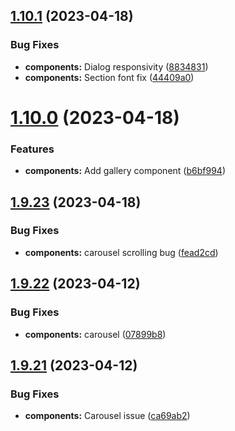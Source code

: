 ## [1.10.1](https://github.com/jacecotton/tcds/compare/v1.10.0...v1.10.1) (2023-04-18)


### Bug Fixes

* **components:** Dialog responsivity ([8834831](https://github.com/jacecotton/tcds/commit/8834831a4039cbf2ccb93dca5312d3bc2e58f8ac))
* **components:** Section font fix ([44409a0](https://github.com/jacecotton/tcds/commit/44409a049e561f003ced2287ab647ced62e17ba6))



# [1.10.0](https://github.com/jacecotton/tcds/compare/v1.9.23...v1.10.0) (2023-04-18)


### Features

* **components:** Add gallery component ([b6bf994](https://github.com/jacecotton/tcds/commit/b6bf994b2ad1c61a6e8f2a8b83a3e862883f1fd8))



## [1.9.23](https://github.com/jacecotton/tcds/compare/v1.9.22...v1.9.23) (2023-04-18)


### Bug Fixes

* **components:** carousel scrolling bug ([fead2cd](https://github.com/jacecotton/tcds/commit/fead2cdb4122a223ef8cd177267ac08cded9ec46))



## [1.9.22](https://github.com/jacecotton/tcds/compare/v1.9.21...v1.9.22) (2023-04-12)


### Bug Fixes

* **components:** carousel ([07899b8](https://github.com/jacecotton/tcds/commit/07899b894bd7ac4d4864cf32369993d6c654bdff))



## [1.9.21](https://github.com/jacecotton/tcds/compare/v1.9.20...v1.9.21) (2023-04-12)


### Bug Fixes

* **components:** Carousel issue ([ca69ab2](https://github.com/jacecotton/tcds/commit/ca69ab2977839e2b10a8255e96838dfd05d63a09))



